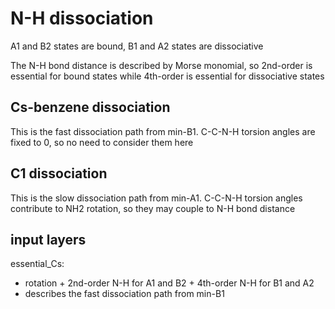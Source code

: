 # N-H dissociation
A1 and B2 states are bound, B1 and A2 states are dissociative

The N-H bond distance is described by Morse monomial, so 2nd-order is essential for bound states while 4th-order is essential for dissociative states

## Cs-benzene dissociation
This is the fast dissociation path from min-B1. C-C-N-H torsion angles are fixed to 0, so no need to consider them here

## C1 dissociation
This is the slow dissociation path from min-A1. C-C-N-H torsion angles contribute to NH2 rotation, so they may couple to N-H bond distance

## input layers
essential_Cs:
* rotation + 2nd-order N-H for A1 and B2 + 4th-order N-H for B1 and A2
* describes the fast dissociation path from min-B1
